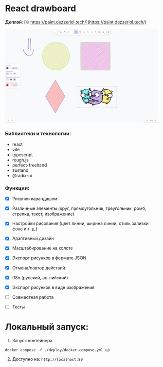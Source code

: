 # React drawboard
**Деплой**: [:globe_with_meridians: https://paint.dezzerlol.tech/](https://paint.dezzerlol.tech/)

![Drawboard screenshot](./assets/drwbrd.png)

### Библиотеки и технологии:
- react
- vite
- typescript
- rough.js
- perfect-freehand
- zustand
- @radix-ui

### Функции:
- [x] Рисунки карандашом
- [x] Различные элементы (круг, прямоугольник, треугольник, ромб, стрелка, текст, изображение)
- [x] Настройки рисования (цвет линии, ширина линии, стиль заливки фона и т. д.)
- [x] Адаптивный дизайн
- [x] Масштабирование на холсте
- [x] Экспорт рисунков в формате JSON
- [x] Отмена/повтор действий
- [x] i18n (русский, английский)
- [x] Экспорт рисунков в виде изображения
- [ ] Совместная работа
- [ ] Тесты
  

# Локальный запуск:
1. Запуск контейнера
```
docker compose -f ./deploy/docker-compose.yml up
```

2. Доступно на: `http://localhost:80`

